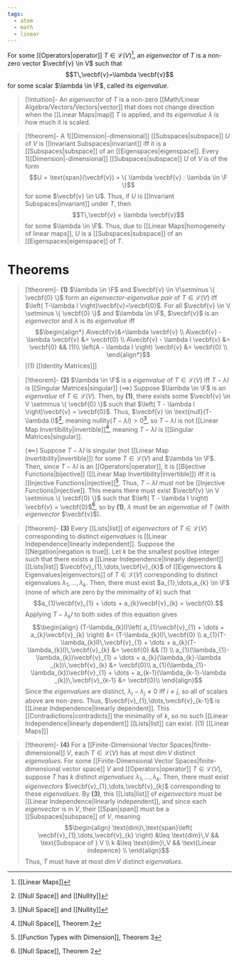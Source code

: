 ```yaml
---
tags:
  - atom
  - math
  - linear
---
```

For some [[Operators|operator]] $T \in \mathcal{L}(V)$[^1], an *eigenvector* of $T$ is a non-zero vector $\vecbf{v} \in V$ such that
$$T\,\vecbf{v}=\lambda \vecbf{v}$$
for some scalar $\lambda \in \F$, called its *eigenvalue*.

> [!intuition]-
> An *eigenvector* of $T$ is a non-zero [[Math/Linear Algebra/Vectors/Vectors|vector]] that does not change direction when the [[Linear Maps|map]] $T$ is applied, and its *eigenvalue* $\lambda$ is how much it is scaled.

> [!theorem]- A 1[[Dimension|-dimensional]] [[Subspaces|subspace]] $U$ of $V$ is [[Invariant Subspaces|invariant]] iff it is a [[Subspaces|subspace]] of an [[Eigenspaces|eigenspace]].
> Every 1[[Dimension|-dimensional]] [[Subspaces|subspace]] $U$ of $V$ is of the form
> $$U = \text{span}(\vecbf{v}) = \{ \lambda \vecbf{v} : \lambda \in \F \}$$
> for some $\vecbf{v} \in U$. Thus, if $U$ is [[Invariant Subspaces|invariant]] under $T$, then
> $$T\,\vecbf{v} = \lambda \vecbf{v}$$
> for some $\lambda \in \F$. Thus, due to [[Linear Maps|homogeneity of linear maps]], $U$ is a [[Subspaces|subspace]] of an [[Eigenspaces|eigenspace]] of $T$.
# Theorems
> [!theorem]- **(1)** $\lambda \in \F$ and $\vecbf{v} \in V\setminus \{ \vecbf{0} \}$ form an *eigenvector-eigenvalue pair* of $T \in \mathcal{L}(V)$ iff $\left( T-\lambda I \right)\vecbf{v}=\vecbf{0}$.
> For all $\vecbf{v} \in V \setminus \{ \vecbf{0} \}$ and $\lambda \in \F$, $\vecbf{v}$ is an *eigenvector* and $\lambda$ is its *eigenvalue* iff
> $$\begin{align*}
> 	A\vecbf{v}&=\lambda \vecbf{v} \\
> 	A\vecbf{v} - \lambda \vecbf{v} &= \vecbf{0} \\
> 	A\vecbf{v} - \lambda I \vecbf{v} &= \vecbf{0} && (1)\\
> 	\left(A - \lambda I \right) \vecbf{v} &= \vecbf{0} \\
> \end{align*}$$
  > \[(1) [[Identity Matrices]]\]

> [!theorem]- **(2)** $\lambda \in \F$ is a *eigenvalue* of $T \in \mathcal{L}(V)$ iff $T-\lambda I$ is [[Singular Matrices|singular]]
> $\left( \implies \right)$
> Suppose $\lambda \in \F$ is an *eigenvalue* of $T \in \mathcal{L}(V)$. 
> Then, by **(1)**, there exists some $\vecbf{v} \in V \setminus \{ \vecbf{0} \}$ such that $\left( T - \lambda I \right)\vecbf{v} = \vecbf{0}$.
> Thus, $\vecbf{v} \in \text{null}(T-\lambda I)$[^2], meaning $\text{nullity}(T-\lambda I) > 0$[^2], so $T-\lambda I$ is not [[Linear Map Invertibility|invertible]][^3], meaning $T -\lambda I$ is [[Singular Matrices|singular]].
> 
> $\left( \impliedby \right)$
> Suppose $T-\lambda I$ is singular (not [[Linear Map Invertibility|invertible]]) for some $T \in \mathcal{L}(V)$ and $\lambda \in \F$.
> Then, since $T - \lambda I$ is an [[Operators|operator]], it is [[Bijective Functions|bijective]] ([[Linear Map Invertibility|invertible]]) iff it is [[Injective Functions|injective]][^4]. Thus, $T - \lambda I$ must not be [[Injective Functions|injective]].
> This means there must exist $\vecbf{v} \in V \setminus \{ \vecbf{0} \}$ such that $\left( T - \lambda I \right) \vecbf{v} = \vecbf{0}$[^3], so by **(1)**, $\lambda$ must be an *eigenvalue* of $T$ (with *eigenvector* $\vecbf{v}$).

> [!theorem]- **(3)** Every [[Lists|list]] of *eigenvectors* of $T\in \mathcal{L}(V)$ corresponding to distinct *eigenvalues* is [[Linear Independence|linearly independent]].
> Suppose the [[Negation|negation is true]]. Let $k$ be the smallest positive integer such that there exists a [[Linear Independence|linearly dependent]] [[Lists|list]] $\vecbf{v}_{1},\dots,\vecbf{v}_{k}$ of [[Eigenvectors & Eigenvalues|eigenvectors]] of $T \in \mathcal{L}(V)$ corresponding to distinct eigenvalues $\lambda_{1},\dots,\lambda_{k}$.
> Then, there must exist $a_{1},\dots,a_{k} \in \F$ (none of which are zero by the minimality of $k$) such that
> $$a_{1}\vecbf{v}_{1} + \dots + a_{k}\vecbf{v}_{k} = \vecbf{0}.$$
> Applying $T-\lambda_{k}I$ to both sides of this equation gives
> $$\begin{align}
> 	(T-\lambda_{k}I)\left( a_{1}\vecbf{v}_{1} + \dots + a_{k}\vecbf{v}_{k} \right) &= (T-\lambda_{k}I)\,\vecbf{0} \\
> 	a_{1}(T-\lambda_{k}I)\,\vecbf{v}_{1} + \dots + a_{k}(T-\lambda_{k}I)\,\vecbf{v}_{k} &= \vecbf{0} && (1) \\
> 	a_{1}(\lambda_{1}-\lambda_{k})\vecbf{v}_{1} + \dots + a_{k}(\lambda_{k}-\lambda _{k})\,\vecbf{v}_{k} &= \vecbf{0}\\
> 	a_{1}(\lambda_{1}-\lambda_{k})\vecbf{v}_{1} + \dots + a_{k-1}(\lambda_{k-1}-\lambda _{k})\,\vecbf{v}_{k-1} &= \vecbf{0}\\
> \end{align}$$
> Since the *eigenvalues* are distinct, $\lambda_{i}-\lambda_{j}\ne 0$ iff $i\ne j$, so all of scalars above are non-zero. Thus, $\vecbf{v}_{1},\dots,\vecbf{v}_{k-1}$ is [[Linear Independence|linearly dependent]]. This [[Contradictions|contradicts]] the minimality of $k$, so no such [[Linear Independence|linearly dependent]] [[Lists|list]] can exist.
> \[$(1)$ [[Linear Maps]]\]

> [!theorem]- **(4)** For a [[Finite-Dimensional Vector Spaces|finite-dimensional]] $V$, each $T \in \mathcal{L}(V)$ has at most $\text{dim}\,V$ distinct *eigenvalues*.
> For some [[Finite-Dimensional Vector Spaces|finite-dimensional vector space]] $V$ and [[Operators|operator]] $T \in \mathcal{L}(V)$, suppose $T$ has $k$ distinct *eigenvalues* $\lambda_{1},\dots,\lambda_{k}$.
> Then, there must exist *eigenvectors* $\vecbf{v}_{1},\dots,\vecbf{v}_{k}$ corresponding to these *eigenvalues*.
> By **(3)**, this [[Lists|list]] of *eigenvectors* must be [[Linear Independence|linearly independent]], and since each *eigenvector* is in $V$, their [[Span|span]] must be a [[Subspaces|subspace]] of $V$, meaning
> $$\begin{align}
> 	\text{dim}\,\text{span}\left( \vecbf{v}_{1},\dots,\vecbf{v}_{k} \right) &\leq \text{dim}\,V && \text{Subspace of } V \\
> 	k &\leq \text{dim}\,V && \text{Linear indepence} \\
> \end{align}$$
> Thus, $T$ must have at most $\text{dim}\,V$ distinct *eigenvalues*.

[^1]: [[Linear Maps]]
[^2]: [[Null Space]] and [[Nullity]]
[^3]: [[Null Space]], Theorem 2
[^4]: [[Function Types with Dimension]], Theorem 3